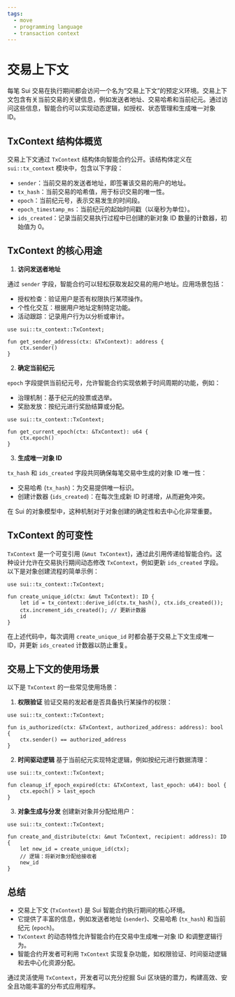 ```yaml
---
tags:
  - move
  - programming language
  - transaction context
---
```


**交易上下文**
==============

每笔 Sui 交易在执行期间都会访问一个名为“交易上下文”的预定义环境。交易上下文包含有关当前交易的关键信息，例如发送者地址、交易哈希和当前纪元。通过访问这些信息，智能合约可以实现动态逻辑，如授权、状态管理和生成唯一对象 ID。

**TxContext 结构体概览**
------------------------

交易上下文通过 `TxContext` 结构体向智能合约公开。该结构体定义在 `sui::tx_context` 模块中，包含以下字段：
- `sender`：当前交易的发送者地址，即签署该交易的用户的地址。
- `tx_hash`：当前交易的哈希值，用于标识交易的唯一性。
- `epoch`：当前纪元号，表示交易发生的时间段。
- `epoch_timestamp_ms`：当前纪元的起始时间戳（以毫秒为单位）。
- `ids_created`：记录当前交易执行过程中已创建的新对象 ID 数量的计数器，初始值为 0。

**TxContext 的核心用途**
------------------------

1. **访问发送者地址**

通过 `sender` 字段，智能合约可以轻松获取发起交易的用户地址。应用场景包括：
- 授权检查：验证用户是否有权限执行某项操作。
- 个性化交互：根据用户地址定制特定功能。
- 活动跟踪：记录用户行为以分析或审计。

```move
use sui::tx_context::TxContext;

fun get_sender_address(ctx: &TxContext): address {
    ctx.sender()
}
```

2. **确定当前纪元**

`epoch` 字段提供当前纪元号，允许智能合约实现依赖于时间周期的功能，例如：
- 治理机制：基于纪元的投票或选举。
- 奖励发放：按纪元进行奖励结算或分配。

```move
use sui::tx_context::TxContext;

fun get_current_epoch(ctx: &TxContext): u64 {
    ctx.epoch()
}
```

3. **生成唯一对象 ID**

`tx_hash` 和 `ids_created` 字段共同确保每笔交易中生成的对象 ID 唯一性：
- 交易哈希 (`tx_hash`)：为交易提供唯一标识。
- 创建计数器 (`ids_created`)：在每次生成新 ID 时递增，从而避免冲突。

在 Sui 的对象模型中，这种机制对于对象创建的确定性和去中心化非常重要。

**TxContext 的可变性**
----------------------

`TxContext` 是一个可变引用 (`&mut TxContext`)，通过此引用传递给智能合约。这种设计允许在交易执行期间动态修改 `TxContext`，例如更新 `ids_created` 字段。以下是对象创建流程的简单示例：

```move
use sui::tx_context::TxContext;

fun create_unique_id(ctx: &mut TxContext): ID {
    let id = tx_context::derive_id(ctx.tx_hash(), ctx.ids_created());
    ctx.increment_ids_created(); // 更新计数器
    id
}
```

在上述代码中，每次调用 `create_unique_id` 时都会基于交易上下文生成唯一 ID，并更新 `ids_created` 计数器以防止重复。

**交易上下文的使用场景**
------------------------

以下是 `TxContext` 的一些常见使用场景：

1. **权限验证**
   验证交易的发起者是否具备执行某操作的权限：

```move
use sui::tx_context::TxContext;

fun is_authorized(ctx: &TxContext, authorized_address: address): bool {
    ctx.sender() == authorized_address
}
```

2. **时间驱动逻辑**
   基于当前纪元实现特定逻辑，例如按纪元进行数据清理：

```move
use sui::tx_context::TxContext;

fun cleanup_if_epoch_expired(ctx: &TxContext, last_epoch: u64): bool {
    ctx.epoch() > last_epoch
}
```

3. **对象生成与分发**
   创建新对象并分配给用户：

```move
use sui::tx_context::TxContext;

fun create_and_distribute(ctx: &mut TxContext, recipient: address): ID {
    let new_id = create_unique_id(ctx);
    // 逻辑：将新对象分配给接收者
    new_id
}
```

**总结**
--------

- 交易上下文 (`TxContext`) 是 Sui 智能合约执行期间的核心环境。
- 它提供了丰富的信息，例如发送者地址 (`sender`)、交易哈希 (`tx_hash`) 和当前纪元 (`epoch`)。
- `TxContext` 的动态特性允许智能合约在交易中生成唯一对象 ID 和调整逻辑行为。
- 智能合约开发者可利用 `TxContext` 实现复杂功能，如权限验证、时间驱动逻辑和去中心化资源分配。

通过灵活使用 `TxContext`，开发者可以充分挖掘 Sui 区块链的潜力，构建高效、安全且功能丰富的分布式应用程序。
